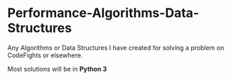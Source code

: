 # Performance-Algorithms-Data-Structures

Any Algorithms or Data Structures I have created for solving a problem on CodeFights or elsewhere.

Most solutions will be in <Strong>Python 3</Strong>
